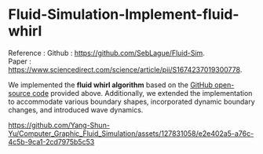 # Fluid-Simulation-Implement-fluid-whirl
Reference :
Github : https://github.com/SebLague/Fluid-Sim.  
Paper : https://www.sciencedirect.com/science/article/pii/S1674237019300778.

We implemented the **fluid whirl algorithm** based on the [GitHub open-source code](https://github.com/SebLague/Fluid-Sim) provided above. Additionally, we extended the implementation to accommodate various boundary shapes, incorporated dynamic boundary changes, and introduced wave dynamics.




https://github.com/Yang-Shun-Yu/Computer_Graphic_Fluid_Simulation/assets/127831058/e2e402a5-a76c-4c5b-9ca1-2cd7975b5c53

